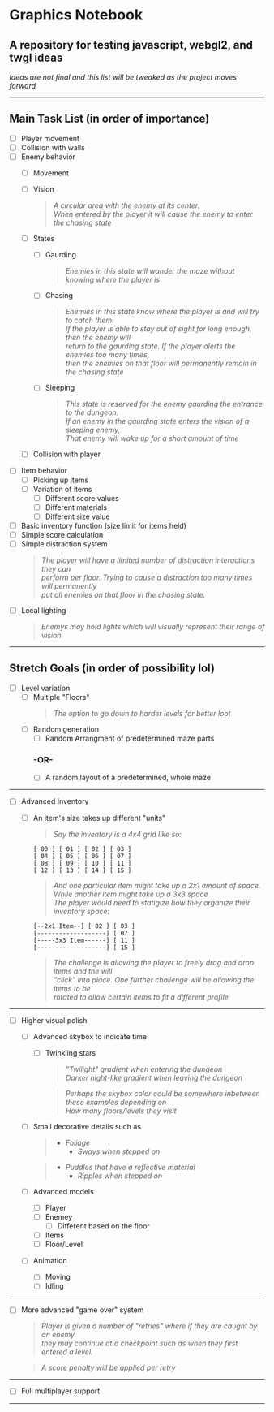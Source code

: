 # Graphics Notebook
## A repository for testing javascript, webgl2, and twgl ideas
*Ideas are not final and this list will be tweaked as the project moves forward*
<br />

***
## Main Task List (in order of importance)
- [ ] Player movement
- [ ] Collision with walls
- [ ] Enemy behavior
  - [ ] Movement
  - [ ] Vision<br />
    >*A circular area with the enemy at its center.*<br />
  *When entered by the player it will cause the enemy to enter the chasing state*

  - [ ] States
    - [ ] Gaurding<br />
        >*Enemies in this state will wander the maze without knowing where the player is*
    - [ ] Chasing<br />
        >*Enemies in this state know where the player is and will try to catch them.*<br />
        *If the player is able to stay out of sight for long enough, then the enemy will*<br />
        *return to the gaurding state. If the player alerts the enemies too many times,*<br /> 
        *then the enemies on that floor will permanently remain in the chasing state*
    - [ ] Sleeping
        >*This state is reserved for the enemy gaurding the entrance to the dungeon.*<br />
        *If an enemy in the gaurding state enters the vision of a sleeping enemy,*<br />
        *That enemy will wake up for a short amount of time*
  - [ ] Collision with player
- [ ] Item behavior
  - [ ] Picking up items
  - [ ] Variation of items
    - [ ] Different score values
    - [ ] Different materials
    - [ ] Different size value
- [ ] Basic inventory function (size limit for items held)
- [ ] Simple score calculation
- [ ] Simple distraction system
    >*The player will have a limited number of distraction interactions they can*<br /> *perform per floor. Trying to cause a distraction too many times will permanently*<br />
    *put all enemies on that floor in the chasing state.*
- [ ] Local lighting<br />
  >*Enemys may hold lights which will visually represent their range of vision*

***
## Stretch Goals (in order of possibility lol)
- [ ] Level variation
  - [ ] Multiple "Floors"
    >*The option to go down to harder levels for better loot*
  - [ ] Random generation
    - [ ] Random Arrangment of predetermined maze parts
    ### -OR-
    - [ ] A random layout of a predetermined, whole maze
***
- [ ] Advanced Inventory
  - [ ] An item's size takes up different "units"

    >*Say the inventory is a 4x4 grid like so:*
    ```
    [ 00 ] [ 01 ] [ 02 ] [ 03 ]
    [ 04 ] [ 05 ] [ 06 ] [ 07 ]
    [ 08 ] [ 09 ] [ 10 ] [ 11 ]
    [ 12 ] [ 13 ] [ 14 ] [ 15 ]
    ```
    >*And one particular item might take up a 2x1 amount of space.*<br />
    *While another item might take up a 3x3 space*<br />
    *The player would need to statigize how they organize their inventory space:*

    ```
    [--2x1 Item--] [ 02 ] [ 03 ]
    [-------------------] [ 07 ]
    [-----3x3 Item------] [ 11 ]
    [-------------------] [ 15 ]
    ```
    >*The challenge is allowing the player to freely drag and drop items and the will*<br />
    *"click" into place. One further challenge will be allowing the items to be*<br />
    *rotated to allow certain items to fit a different profile*
***
- [ ] Higher visual polish
  - [ ] Advanced skybox to indicate time
    - [ ] Twinkling stars
        <br />
        >*"Twilight" gradient when entering the dungeon*<br />
        *Darker night-like gradient when leaving the dungeon*<br />

        >*Perhaps the skybox color could be somewhere inbetween these examples depending on*<br />
        *How many floors/levels they visit*

  - [ ] Small decorative details such as
    <br />
    >- *Foliage*
    >   - *Sways when stepped on*

    >- *Puddles that have a reflective material*<br />
    >   - *Ripples when stepped on*
  - [ ] Advanced models
    - [ ] Player
    - [ ] Enemey
      - [ ] Different based on the floor
    - [ ] Items
    - [ ] Floor/Level
  - [ ] Animation
    - [ ] Moving
    - [ ] Idling
***
- [ ] More advanced "game over" system<br />
  >*Player is given a number of "retries" where if they are caught by an enemy*<br />
  *they may continue at a checkpoint such as when they first entered a level.*<br />

  >*A score penalty will be applied per retry*
***
- [ ] Full multiplayer support
***




  


